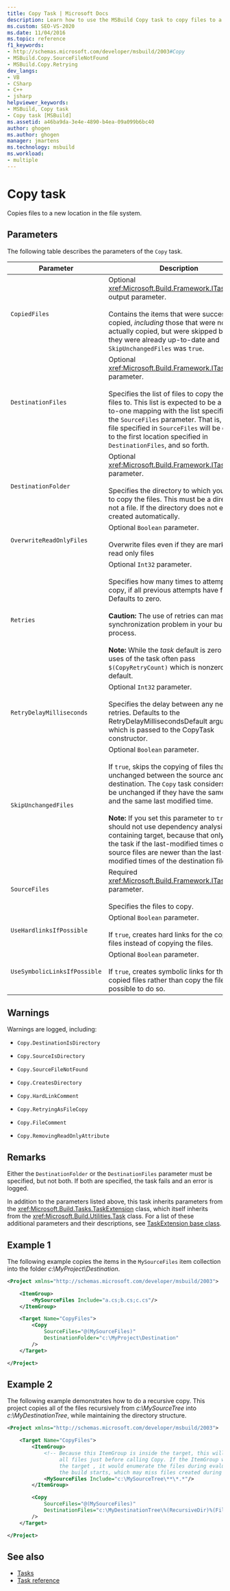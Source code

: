 ```yaml
---
title: Copy Task | Microsoft Docs
description: Learn how to use the MSBuild Copy task to copy files to a new file or folder location in the file system.
ms.custom: SEO-VS-2020
ms.date: 11/04/2016
ms.topic: reference
f1_keywords:
- http://schemas.microsoft.com/developer/msbuild/2003#Copy
- MSBuild.Copy.SourceFileNotFound
- MSBuild.Copy.Retrying
dev_langs:
- VB
- CSharp
- C++
- jsharp
helpviewer_keywords:
- MSBuild, Copy task
- Copy task [MSBuild]
ms.assetid: a46ba9da-3e4e-4890-b4ea-09a099b6bc40
author: ghogen
ms.author: ghogen
manager: jmartens
ms.technology: msbuild
ms.workload:
- multiple
---
```

# Copy task

Copies files to a new location in the file system.

## Parameters

The following table describes the parameters of the `Copy` task.

|Parameter|Description|
|---------------|-----------------|
|`CopiedFiles`|Optional <xref:Microsoft.Build.Framework.ITaskItem>`[]` output parameter.<br /><br /> Contains the items that were successfully copied, *including* those that were not actually copied, but were skipped because they were already up-to-date and `SkipUnchangedFiles` was `true`.|
|`DestinationFiles`|Optional <xref:Microsoft.Build.Framework.ITaskItem>`[]` parameter.<br /><br /> Specifies the list of files to copy the source files to. This list is expected to be a one-to-one mapping with the list specified in the `SourceFiles` parameter. That is, the first file specified in `SourceFiles` will be copied to the first location specified in `DestinationFiles`, and so forth.|
|`DestinationFolder`|Optional <xref:Microsoft.Build.Framework.ITaskItem> parameter.<br /><br /> Specifies the directory to which you want to copy the files. This must be a directory, not a file. If the directory does not exist, it is created automatically.|
|`OverwriteReadOnlyFiles`|Optional `Boolean` parameter.<br /><br /> Overwrite files even if they are marked as read only files|
|`Retries`|Optional `Int32` parameter.<br /><br /> Specifies how many times to attempt to copy, if all previous attempts have failed. Defaults to zero.<br /><br /> **Caution:** The use of retries can mask a synchronization problem in your build process.<br /><br /> **Note:** While the *task* default is zero retries, uses of the task often pass `$(CopyRetryCount)` which is nonzero by default.|
|`RetryDelayMilliseconds`|Optional `Int32` parameter.<br /><br /> Specifies the delay between any necessary retries. Defaults to the RetryDelayMillisecondsDefault argument, which is passed to the CopyTask constructor.|
|`SkipUnchangedFiles`|Optional `Boolean` parameter.<br /><br /> If `true`, skips the copying of files that are unchanged between the source and destination. The `Copy` task considers files to be unchanged if they have the same size and the same last modified time. <br /><br /> **Note:**  If you set this parameter to `true`, you should not use dependency analysis on the containing target, because that only runs the task if the last-modified times of the source files are newer than the last-modified times of the destination files.|
|`SourceFiles`|Required <xref:Microsoft.Build.Framework.ITaskItem>`[]` parameter.<br /><br /> Specifies the files to copy.|
|`UseHardlinksIfPossible`|Optional `Boolean` parameter.<br /><br /> If `true`, creates hard links for the copied files instead of copying the files.|
|`UseSymbolicLinksIfPossible`|Optional `Boolean` parameter.<br /><br />If `true`, creates symbolic links for the copied files rather than copy the files, if it's possible to do so.|

## Warnings

Warnings are logged, including:

- `Copy.DestinationIsDirectory`

- `Copy.SourceIsDirectory`

- `Copy.SourceFileNotFound`

- `Copy.CreatesDirectory`

- `Copy.HardLinkComment`

- `Copy.RetryingAsFileCopy`

- `Copy.FileComment`

- `Copy.RemovingReadOnlyAttribute`

## Remarks

Either the `DestinationFolder` or the `DestinationFiles` parameter must be specified, but not both. If both are specified, the task fails and an error is logged.

In addition to the parameters listed above, this task inherits parameters from the <xref:Microsoft.Build.Tasks.TaskExtension> class, which itself inherits from the <xref:Microsoft.Build.Utilities.Task> class. For a list of these additional parameters and their descriptions, see [TaskExtension base class](../msbuild/taskextension-base-class.md).

## Example 1

The following example copies the items in the `MySourceFiles` item collection into the folder *c:\MyProject\Destination*.

```xml
<Project xmlns="http://schemas.microsoft.com/developer/msbuild/2003">

    <ItemGroup>
        <MySourceFiles Include="a.cs;b.cs;c.cs"/>
    </ItemGroup>

    <Target Name="CopyFiles">
        <Copy
            SourceFiles="@(MySourceFiles)"
            DestinationFolder="c:\MyProject\Destination"
        />
    </Target>

</Project>
```

## Example 2

The following example demonstrates how to do a recursive copy. This project copies all of the files recursively from *c:\MySourceTree* into *c:\MyDestinationTree*, while maintaining the directory structure.

```xml
<Project xmlns="http://schemas.microsoft.com/developer/msbuild/2003">

    <Target Name="CopyFiles">
        <ItemGroup>
            <!-- Because this ItemGroup is inside the target, this will enumerate
                 all files just before calling Copy. If the ItemGroup were outside
                 the target , it would enumerate the files during evaluation, before
                 the build starts, which may miss files created during the build. -->
            <MySourceFiles Include="c:\MySourceTree\**\*.*"/>
        </ItemGroup>

        <Copy
            SourceFiles="@(MySourceFiles)"
            DestinationFiles="c:\MyDestinationTree\%(RecursiveDir)%(Filename)%(Extension)"
        />
    </Target>

</Project>
```

## See also

- [Tasks](../msbuild/msbuild-tasks.md)
- [Task reference](../msbuild/msbuild-task-reference.md)
